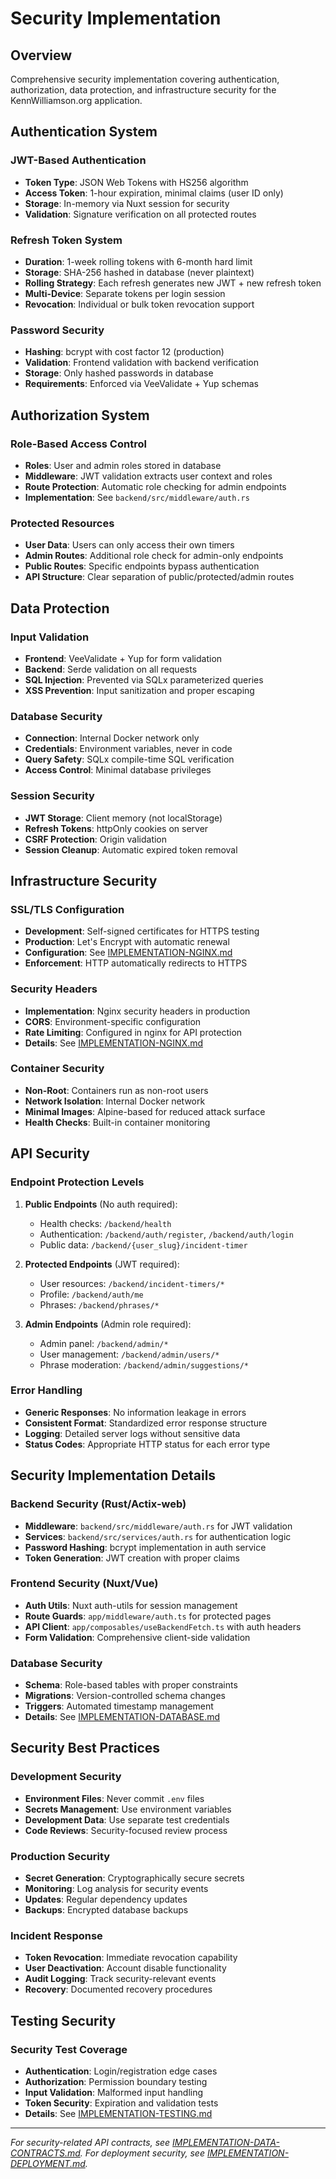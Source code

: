 # Security Implementation

## Overview
Comprehensive security implementation covering authentication, authorization, data protection, and infrastructure security for the KennWilliamson.org application.

## Authentication System

### JWT-Based Authentication
- **Token Type**: JSON Web Tokens with HS256 algorithm
- **Access Token**: 1-hour expiration, minimal claims (user ID only)
- **Storage**: In-memory via Nuxt session for security
- **Validation**: Signature verification on all protected routes

### Refresh Token System
- **Duration**: 1-week rolling tokens with 6-month hard limit
- **Storage**: SHA-256 hashed in database (never plaintext)
- **Rolling Strategy**: Each refresh generates new JWT + new refresh token
- **Multi-Device**: Separate tokens per login session
- **Revocation**: Individual or bulk token revocation support

### Password Security
- **Hashing**: bcrypt with cost factor 12 (production)
- **Validation**: Frontend validation with backend verification
- **Storage**: Only hashed passwords in database
- **Requirements**: Enforced via VeeValidate + Yup schemas

## Authorization System

### Role-Based Access Control
- **Roles**: User and admin roles stored in database
- **Middleware**: JWT validation extracts user context and roles
- **Route Protection**: Automatic role checking for admin endpoints
- **Implementation**: See `backend/src/middleware/auth.rs`

### Protected Resources
- **User Data**: Users can only access their own timers
- **Admin Routes**: Additional role check for admin-only endpoints
- **Public Routes**: Specific endpoints bypass authentication
- **API Structure**: Clear separation of public/protected/admin routes

## Data Protection

### Input Validation
- **Frontend**: VeeValidate + Yup for form validation
- **Backend**: Serde validation on all requests
- **SQL Injection**: Prevented via SQLx parameterized queries
- **XSS Prevention**: Input sanitization and proper escaping

### Database Security
- **Connection**: Internal Docker network only
- **Credentials**: Environment variables, never in code
- **Query Safety**: SQLx compile-time SQL verification
- **Access Control**: Minimal database privileges

### Session Security
- **JWT Storage**: Client memory (not localStorage)
- **Refresh Tokens**: httpOnly cookies on server
- **CSRF Protection**: Origin validation
- **Session Cleanup**: Automatic expired token removal

## Infrastructure Security

### SSL/TLS Configuration
- **Development**: Self-signed certificates for HTTPS testing
- **Production**: Let's Encrypt with automatic renewal
- **Configuration**: See [IMPLEMENTATION-NGINX.md](IMPLEMENTATION-NGINX.md#ssl-certificate-management)
- **Enforcement**: HTTP automatically redirects to HTTPS

### Security Headers
- **Implementation**: Nginx security headers in production
- **CORS**: Environment-specific configuration
- **Rate Limiting**: Configured in nginx for API protection
- **Details**: See [IMPLEMENTATION-NGINX.md](IMPLEMENTATION-NGINX.md#security-features)

### Container Security
- **Non-Root**: Containers run as non-root users
- **Network Isolation**: Internal Docker network
- **Minimal Images**: Alpine-based for reduced attack surface
- **Health Checks**: Built-in container monitoring

## API Security

### Endpoint Protection Levels
1. **Public Endpoints** (No auth required):
   - Health checks: `/backend/health`
   - Authentication: `/backend/auth/register`, `/backend/auth/login`
   - Public data: `/backend/{user_slug}/incident-timer`

2. **Protected Endpoints** (JWT required):
   - User resources: `/backend/incident-timers/*`
   - Profile: `/backend/auth/me`
   - Phrases: `/backend/phrases/*`

3. **Admin Endpoints** (Admin role required):
   - Admin panel: `/backend/admin/*`
   - User management: `/backend/admin/users/*`
   - Phrase moderation: `/backend/admin/suggestions/*`

### Error Handling
- **Generic Responses**: No information leakage in errors
- **Consistent Format**: Standardized error response structure
- **Logging**: Detailed server logs without sensitive data
- **Status Codes**: Appropriate HTTP status for each error type

## Security Implementation Details

### Backend Security (Rust/Actix-web)
- **Middleware**: `backend/src/middleware/auth.rs` for JWT validation
- **Services**: `backend/src/services/auth.rs` for authentication logic
- **Password Hashing**: bcrypt implementation in auth service
- **Token Generation**: JWT creation with proper claims

### Frontend Security (Nuxt/Vue)
- **Auth Utils**: Nuxt auth-utils for session management
- **Route Guards**: `app/middleware/auth.ts` for protected pages
- **API Client**: `app/composables/useBackendFetch.ts` with auth headers
- **Form Validation**: Comprehensive client-side validation

### Database Security
- **Schema**: Role-based tables with proper constraints
- **Migrations**: Version-controlled schema changes
- **Triggers**: Automated timestamp management
- **Details**: See [IMPLEMENTATION-DATABASE.md](IMPLEMENTATION-DATABASE.md)

## Security Best Practices

### Development Security
- **Environment Files**: Never commit `.env` files
- **Secrets Management**: Use environment variables
- **Development Data**: Use separate test credentials
- **Code Reviews**: Security-focused review process

### Production Security
- **Secret Generation**: Cryptographically secure secrets
- **Monitoring**: Log analysis for security events
- **Updates**: Regular dependency updates
- **Backups**: Encrypted database backups

### Incident Response
- **Token Revocation**: Immediate revocation capability
- **User Deactivation**: Account disable functionality
- **Audit Logging**: Track security-relevant events
- **Recovery**: Documented recovery procedures

## Testing Security

### Security Test Coverage
- **Authentication**: Login/registration edge cases
- **Authorization**: Permission boundary testing
- **Input Validation**: Malformed input handling
- **Token Security**: Expiration and validation tests
- **Details**: See [IMPLEMENTATION-TESTING.md](IMPLEMENTATION-TESTING.md#backend-testing)

---

*For security-related API contracts, see [IMPLEMENTATION-DATA-CONTRACTS.md](IMPLEMENTATION-DATA-CONTRACTS.md#authentication-contracts). For deployment security, see [IMPLEMENTATION-DEPLOYMENT.md](IMPLEMENTATION-DEPLOYMENT.md#security-configuration).*
